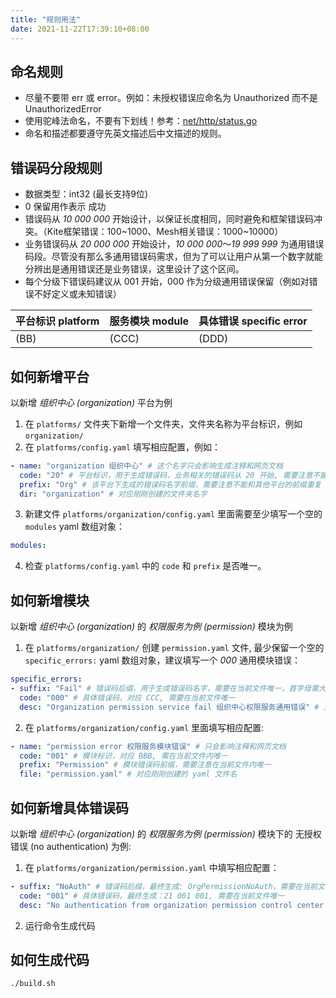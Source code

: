 ```yaml
---
title: "规则用法"
date: 2021-11-22T17:39:10+08:00
---
```

## 命名规则
- 尽量不要带 err 或 error。例如：未授权错误应命名为 Unauthorized 而不是 UnauthorizedError
- 使用驼峰法命名，不要有下划线！参考：[net/http/status.go](https://golang.org/src/net/http/status.go)
- 命名和描述都要遵守先英文描述后中文描述的规则。

## 错误码分段规则
- 数据类型：int32 (最长支持9位)
- 0 保留用作表示 成功
- 错误码从 *10 000 000* 开始设计，以保证长度相同，同时避免和框架错误码冲突。（Kite框架错误：100~1000、Mesh相关错误：1000~10000）
- 业务错误码从 *20 000 000* 开始设计，*10 000 000*～*19 999 999* 为通用错误码段。尽管没有那么多通用错误码需求，但为了可以让用户从第一个数字就能分辨出是通用错误还是业务错误，这里设计了这个区间。
- 每个分级下错误码建议从 001 开始，000 作为分级通用错误保留（例如对错误不好定义或未知错误）

| 平台标识 platform | 服务模块 module | 具体错误 specific error |
|-------------------|-----------------|-------------------------|
| (BB)              | (CCC)           | (DDD)                   |

## 如何新增平台
以新增 *组织中心 (organization)* 平台为例
1. 在 `platforms/` 文件夹下新增一个文件夹，文件夹名称为平台标识，例如 `organization/`
2. 在 `platforms/config.yaml` 填写相应配置，例如：
```yaml
- name: "organization 组织中心" # 这个名字只会影响生成注释和网页文档
  code: "20" # 平台标识，用于生成错误码，业务相关的错误码从 20 开始, 需要注意不能和其他平台的前缀重复
  prefix: "Org" # 该平台下生成的错误码名字前缀，需要注意不能和其他平台的前缀重复
  dir: "organization" # 对应刚刚创建的文件夹名字
```
3. 新建文件 `platforms/organization/config.yaml` 里面需要至少填写一个空的 `modules` yaml 数组对象：
```yaml
modules:
```
4. 检查 `platforms/config.yaml` 中的 `code` 和 `prefix` 是否唯一。

## 如何新增模块
以新增 *组织中心 (organization)* 的 *权限服务为例 (permission)* 模块为例
1. 在 `platforms/organization/` 创建 `permission.yaml` 文件, 最少保留一个空的 `specific_errors:` yaml 数组对象，建议填写一个 *000* 通用模块错误：
```yaml
specific_errors:
- suffix: "Fail" # 错误码后缀，用于生成错误码名字，需要在当前文件唯一，首字母需大写
  code: "000" # 具体错误码，对应 CCC, 需要在当前文件唯一
  desc: "Organization permission service fail 组织中心权限服务通用错误" # 只会影响注释和网页文档
```
2. 在 `platforms/organization/config.yaml` 里面填写相应配置:
```yaml
- name: "permission error 权限服务模块错误" # 只会影响注释和网页文档
  code: "001" # 模块标识，对应 BBB, 需在当前文件内唯一
  prefix: "Permission" # 模块错误码前缀，需要注意在当前文件内唯一
  file: "permission.yaml" # 对应刚刚创建的 yaml 文件名
```

## 如何新增具体错误码
以新增 *组织中心 (organization)* 的 *权限服务为例 (permission)* 模块下的 无授权错误 (no authentication) 为例:
1. 在 `platforms/organization/permission.yaml` 中填写相应配置：
```yaml
- suffix: "NoAuth" # 错误码后缀，最终生成: OrgPermissionNoAuth，需要在当前文件唯一，首字母需大写
  code: "001" # 具体错误码，最终生成：21 001 001, 需要在当前文件唯一
  desc: "No authentication from organization permission control center 无组织中心权限系统授权" # 只会影响注释和网页文档
```
2. 运行命令生成代码

## 如何生成代码
```shell
./build.sh
```
